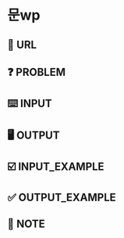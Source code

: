 # 문wp

## :link: URL

## :question: PROBLEM

## :keyboard: INPUT

## :desktop_computer: OUTPUT

## :ballot_box_with_check: INPUT_EXAMPLE

## :white_check_mark: OUTPUT_EXAMPLE

## :notebook_with_decorative_cover: NOTE
